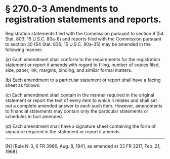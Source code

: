 # § 270.0-3   Amendments to registration statements and reports.

Registration statements filed with the Commission pursuant to section 8 (54 Stat. 803; 15 U.S.C. 80a-8) and reports filed with the Commission pursuant to section 30 (54 Stat. 836; 15 U.S.C. 80a-35) may be amended in the following manner: 


(a) Each amendment shall conform to the requirements for the registration statement or report it amends with regard to filing, number of copies filed, size, paper, ink, margins, binding, and similar formal matters. 


(b) Each amendment to a particular statement or report shall have a facing sheet as follows:


(c) Each amendment shall contain in the manner required in the original statement or report the text of every item to which it relates and shall set out a complete amended answer to each such item. However, amendments to financial statements may contain only the particular statements or schedules in fact amended. 


(d) Each amendment shall have a signature sheet containing the form of signature required in the statement or report it amends. 



---

[N] [Rule N-3, 6 FR 3966, Aug. 8, 1941, as amended at 33 FR 3217, Feb. 21, 1968] 





